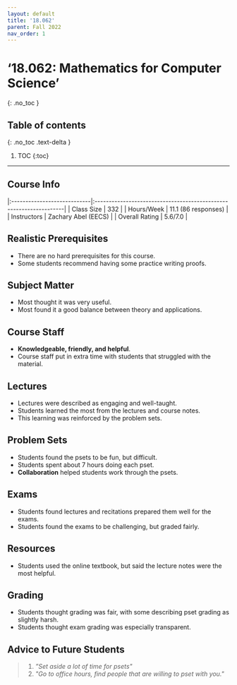 ```yaml
---
layout: default
title: '18.062'
parent: Fall 2022
nav_order: 1
---
```


# ‘18.062: Mathematics for Computer Science’
{: .no_toc }

## Table of contents
{: .no_toc .text-delta }

1. TOC
{:toc}

---

## Course Info

|:----------------------------|:-------------------------------------------------------------------|
| Class Size    		| 332                                                            		|
| Hours/Week        	| 11.1 (86 responses)                                          	| 
| Instructors         	| Zachary Abel (EECS)				|
| Overall Rating	| 5.6/7.0						|

## Realistic Prerequisites
* There are no hard prerequisites for this course.
* Some students recommend having some practice writing proofs. 

## Subject Matter
* Most thought it was very useful.
* Most found it a good balance between theory and applications.

## Course Staff
* **Knowledgeable, friendly, and helpful**.
* Course staff put in extra time with students that struggled with the material.

## Lectures
* Lectures were described as engaging and well-taught.
* Students learned the most from the lectures and course notes.
* This learning was reinforced by the problem sets.

## Problem Sets
* Students found the psets to be fun, but difficult.
* Students spent about 7 hours doing each pset. 
* **Collaboration** helped students work through the psets.

## Exams
* Students found lectures and recitations prepared them well for the exams.
* Students found the exams to be challenging, but graded fairly.

## Resources
* Students used the online textbook, but said the lecture notes were the most helpful.

## Grading
* Students thought grading was fair, with some describing pset grading as slightly harsh.
* Students thought exam grading was especially transparent.

## Advice to Future Students
> 1. *”Set aside a lot of time for psets"* 
> 2. *"Go to office hours, find people that are willing to pset with you."*
